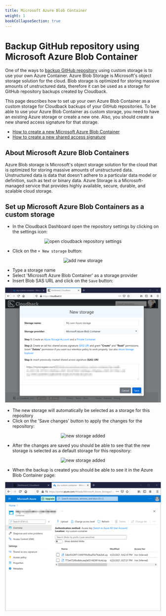 ```yaml
---
title: Microsoft Azure Blob Container
weight: 1
bookCollapseSection: true
---
```


# Backup GitHub repository using Microsoft Azure Blob Container

One of the ways to [backup GitHub repository](https://docs.cloudback.it/how-to/how-to-backup-github-repository/) using custom storage is to use your own Azure Container. Azure Blob Storage is Microsoft's object storage solution for the cloud. Blob storage is optimized for storing massive amounts of unstructured data, therefore it can be used as a storage for GitHub repository backups created by Cloudback.

This page describes how to set up your own Azure Blob Container as a custom storage for Cloudback backups of your GitHub repositories. 
To be able to use your Azure Blob Container as custom storage, you need to have an existing Azure storage or create a new one. Also, you should create a new shared access signature for that storage.

 - [How to create a new Microsoft Azure Blob Container](https://docs.cloudback.it/custom-storages/microsoft-azure-blob-container/create-microsoft-azure-blob-container/)
 - [How to create a new shared access signature](https://docs.cloudback.it/custom-storages/microsoft-azure-blob-container/create-shared-access-signature/)

## About Microsoft Azure Blob Containers

Azure Blob storage is Microsoft's object storage solution for the cloud that is optimized for storing massive amounts of unstructured data. Unstructured data is data that doesn't adhere to a particular data model or definition, such as text or binary data. Azure Storage is a Microsoft-managed service that provides highly available, secure, durable, and scalable cloud storage.


## Set up Microsoft Azure Blob Containers as a custom storage

 - In the Cloudback Dashboard open the repository settings by clicking on the settings icon:

<p align="center">
  <img src="https://raw.githubusercontent.com/cloudback/docs/master/static/azure/cloudback-1-open-settings.png" alt="open cloudback repository settings" title="open cloudback repository settings" class="screenshot">
</p>

 - Click on the `+ New storage` button:
 
<p align="center">
  <img src="https://raw.githubusercontent.com/cloudback/docs/master/static/azure/cloudback-2-new-storage.png" alt="add new storage" title="add new storage" class="screenshot">
</p>

 - Type a storage name
 - Select 'Microsoft Azure Blob Container' as a storage provider
 - Insert Blob SAS URL and click on the `Save` button:

<p align="center">
  <img src="https://raw.githubusercontent.com/cloudback/docs/master/static/azure/cloudback-3-new-storage-details.png" alt="new storage details" title="new storage details" class="screenshot">
</p>

 - The new storage will automatically be selected as a storage for this repository
 - Click on the 'Save changes' button to apply the changes for the repository:

<p align="center">
  <img src="https://raw.githubusercontent.com/cloudback/docs/master/static/azure/cloudback-4-new-storage-added.png" alt="new storage added" title="new storage added" class="screenshot">
</p>

 - After the changes are saved you should be able to see that the new storage is selected as a default storage for this repository:

<p align="center">
  <img src="https://raw.githubusercontent.com/cloudback/docs/master/static/azure/cloudback-5-new-storage-added-2.png" alt="new storage added" title="new storage added" class="screenshot">
</p>

 - When the backup is created you should be able to see it in the Azure Blob Container page:

<p align="center">
  <img src="https://raw.githubusercontent.com/cloudback/docs/master/static/azure/azure-6-container-backup-uploaded.png" alt="backup uploaded" title="backup uploaded" class="screenshot">
</p>

